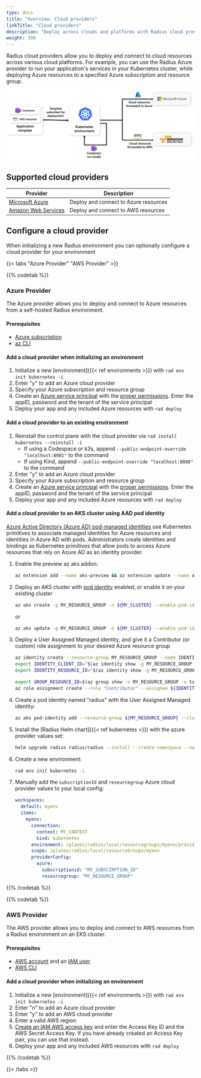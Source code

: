 ```yaml
---
type: docs
title: "Overview: Cloud providers"
linkTitle: "Cloud providers"
description: "Deploy across clouds and platforms with Radius cloud providers"
weight: 300
---
```


Radius cloud providers allow you to deploy and connect to cloud resources across various cloud platforms. For example, you can use the Radius Azure provider to run your application's services in your Kubernetes cluster, while deploying Azure resources to a specified Azure subscription and resource group.

<img src="providers-overview.png" alt="Diagram of cloud resources getting forwarded to cloud platforms upon deployment" width="800px" >

## Supported cloud providers

| Provider | Description |
|----------|-------------|
| [Microsoft Azure](#azure-provider) | Deploy and connect to Azure resources |
| [Amazon Web Services](#aws-provider) | Deploy and connect to AWS resources |

## Configure a cloud provider

When initializing a new Radius environment you can optionally configure a cloud provider for your environment

{{< tabs "Azure Provider" "AWS Provider" >}}

{{% codetab %}}

### Azure Provider

The Azure provider allows you to deploy and connect to Azure resources from a self-hosted Radius environment. 

#### Prerequisites

- [Azure subscription](https://azure.com)
- [az CLI](https://aka.ms/azcli)

#### Add a cloud provider when initializing an environment

1. Initialize a new [environment]({{< ref environments >}}) with `rad env init kubernetes -i`
1. Enter "y" to add an Azure cloud provider
1. Specify your Azure subscription and resource group
1. Create an [Azure service principal](https://docs.microsoft.com/cli/azure/ad/sp?view=azure-cli-latest#az-ad-sp-create-for-rbac) with the [proper permissions](https://aka.ms/azadsp-more). Enter the appID, password and the tenant of the service principal
1. Deploy your app and any included Azure resources with `rad deploy`

#### Add a cloud provider to an existing environment

1. Reinstall the control plane with the cloud provider via `rad install kubernetes --reinstall -i`
   - If using a Codespace or k3s, append `--public-endpoint-override "localhost:8081"` to the command
   - If using Kind, append `--public-endpoint-override "localhost:8080"` to the command
2. Enter "y" to add an Azure cloud provider
3. Specify your Azure subscription and resource group
4. Create an [Azure service principal](https://docs.microsoft.com/cli/azure/ad/sp?view=azure-cli-latest#az-ad-sp-create-for-rbac) with the [proper permissions](https://aka.ms/azadsp-more). Enter the appID, password and the tenant of the service principal 
5. Deploy your app and any included Azure resources with `rad deploy`

#### Add a cloud provider to an AKS cluster using AAD pod identity

[Azure Active Directory (Azure AD) pod-managed identities](https://docs.microsoft.com/azure/aks/use-azure-ad-pod-identity) use Kubernetes primitives to associate managed identities for Azure resources and identities in Azure AD with pods. Administrators create identities and bindings as Kubernetes primitives that allow pods to access Azure resources that rely on Azure AD as an identity provider.

1. Enable the preview az aks addon:
   ```bash
   az extension add --name aks-preview && az extension update --name aks-preview
   ```
1. Deploy an AKS cluster with [pod identity](https://docs.microsoft.com/azure/aks/use-azure-ad-pod-identity) enabled, or enable it on your existing cluster
   ```bash
   az aks create -g MY_RESOURCE_GROUP -n ${MY_CLUSTER} --enable-pod-identity --enable-pod-identity-with-kubenet
   ```
   or
   ```bash
   az aks update -g MY_RESOURCE_GROUP -n ${MY_CLUSTER} --enable-pod-identity --enable-pod-identity-with-kubenet
   ```
1. Deploy a User Assigned Managed identity, and give it a Contributor (or custom) role assignment to your desired Azure resource group
   ```bash
   az identity create --resource-group MY_RESOURCE_GROUP --name IDENTITY_NAME
   export IDENTITY_CLIENT_ID="$(az identity show -g MY_RESOURCE_GROUP -n IDENTITY_NAME --query clientId -otsv)"
   export IDENTITY_RESOURCE_ID="$(az identity show -g MY_RESOURCE_GROUP -n IDENTITY_NAME --query id -otsv)"
   ```
   ```bash
   export GROUP_RESOURCE_ID=$(az group show -n MY_RESOURCE_GROUP -o tsv --query "id")
   az role assignment create --role "Contributor" --assignee ${IDENTITY_CLIENT_ID} --scope ${GROUP_RESOURCE_ID}
   ```
1. Create a pod identity named "radius" with the User Assigned Managed identity:
   ```bash
   az aks pod-identity add --resource-group ${MY_RESOURCE_GROUP} --cluster-name ${MY_CLUSTER} --namespace radius-system  --name radius --identity-resource-id ${IDENTITY_RESOURCE_ID}
   ```
1. Install the [Radius Helm chart]({{< ref kubernetes >}}) with the azure provider values set:
   ```bash
   helm upgrade radius radius/radius --install --create-namespace --namespace radius-system --version {{< param chart_version >}} --wait --timeout 15m0s --set rp.provider.azure.podidentity=radius --set rp.provider.azure.subscriptionId=${MY_SUBSCIRPTION_ID} --set rp.provider.azure.resourceGroup=${MY_RESOURCE_GROUP}
   ```
1. Create a new environment:
   ```bash
   rad env init kubernetes -i
   ```
1. Manually add the `subscriptionId` and `resourcegroup` Azure cloud provider values to your local config:
   ```yaml
   workspaces:
     default: myenv
     items:
       myenv:
         connection:
           context: MY_CONTEXT
           kind: kubernetes
         environment: /planes/radius/local/resourcegroups/myenv/providers/applications.core/environments/myenv
         scope: /planes/radius/local/resourceGroups/myenv
         providerConfig:
           azure:
             subscriptionid: "MY_SUBSCIRPTION_ID"
             resourcegroup: "MY_RESOURCE_GROUP"
   ```
{{% /codetab %}}

{{% codetab %}}

### AWS Provider

The AWS provider allows you to deploy and connect to AWS resources from a Radius environment on an EKS cluster. 

#### Prerequisites
- [AWS account](https://aws.amazon.com/premiumsupport/knowledge-center/create-and-activate-aws-account) and an [IAM user](https://docs.aws.amazon.com/IAM/latest/UserGuide/getting-started_create-admin-group.html)
- [AWS CLI](https://docs.aws.amazon.com/cli/latest/userguide/getting-started-install.html)

#### Add a cloud provider when initializing an environment

1. Initialize a new [environment]({{< ref environments >}}) with `rad env init kubernetes -i`
1. Enter "n" to add an Azure cloud provider
1. Enter "y" to add an AWS cloud provider
1. Enter a valid AWS region
1. [Create an IAM AWS access key](https://docs.aws.amazon.com/IAM/latest/UserGuide/id_credentials_access-keys.html) and enter the Access Key ID and the AWS Secret Access Key. If you have already created an Access Key pair, you can use that instead.
1. Deploy your app and any included AWS resources with `rad deploy`

{{% /codetab %}}

{{< /tabs >}}